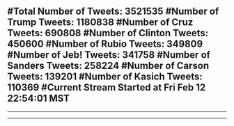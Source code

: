 #Total Number of Tweets: 3521535 
#Number of Trump Tweets: 1180838
#Number of Cruz Tweets: 690808
#Number of Clinton Tweets: 450600
#Number of Rubio Tweets: 349809
#Number of Jeb! Tweets: 341758
#Number of Sanders Tweets: 258224
#Number of Carson Tweets: 139201
#Number of Kasich Tweets: 110369
#Current Stream Started at Fri Feb 12 22:54:01 MST
---
---
---
